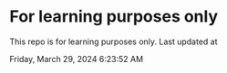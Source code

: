 # For learning purposes only
This repo is for learning purposes only.
Last updated at

Friday, March 29, 2024 6:23:52 AM

